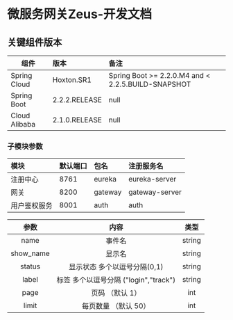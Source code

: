 # 微服务网关Zeus-开发文档
## 关键组件版本

| 组件 | 版本 | 备注 |
| ---- | :---- | :---- |
Spring Cloud|Hoxton.SR1|Spring Boot >= 2.2.0.M4 and < 2.2.5.BUILD-SNAPSHOT
Spring Boot|2.2.2.RELEASE|null
Cloud Alibaba|2.1.0.RELEASE|null

### 子模块参数

模块|默认端口|包名|注册服务名
:--|:--|:--|:--
注册中心|8761|eureka|eureka-server
网关|8200|gateway|gateway-server
用户鉴权服务|8001|auth|auth


| 参数 | 内容 | 类型 | 
| :---: | :---: | :----: | 
| name | 事件名 | string |
| show_name | 显示名 | string |
| status | 显示状态 多个以逗号分隔(0,1) | string | 
| label | 标签 多个以逗号分隔 ("login","track") | string |
| page | 页码 （默认 1） | int| 
| limit | 每页数量 （默认 50）| int |